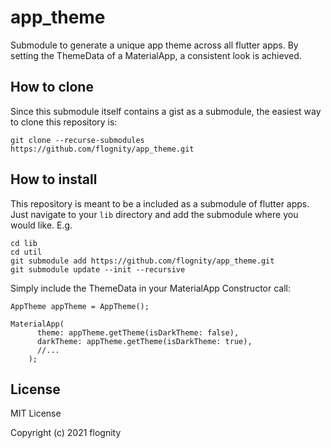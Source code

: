 # app_theme
Submodule to generate a unique app theme across all flutter apps.
By setting the ThemeData of a MaterialApp, a consistent look is achieved.
## How to clone
Since this submodule itself contains a gist as a submodule, the easiest way to clone this repository is:
```
git clone --recurse-submodules https://github.com/flognity/app_theme.git
```
## How to install
This repository is meant to be a included as a submodule of flutter apps.
Just navigate to your `lib` directory and add the submodule where you would like. E.g.
```
cd lib
cd util
git submodule add https://github.com/flognity/app_theme.git
git submodule update --init --recursive
```
Simply include the ThemeData in your MaterialApp Constructor call:
```
AppTheme appTheme = AppTheme();

MaterialApp(
      theme: appTheme.getTheme(isDarkTheme: false),
      darkTheme: appTheme.getTheme(isDarkTheme: true),
      //...
    );
```
## License
MIT License

Copyright (c) 2021 flognity
